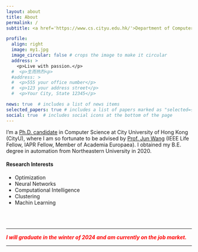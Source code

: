 ```yaml
---
layout: about
title: About
permalink: /
subtitle: <a href='https://www.cs.cityu.edu.hk/'>Department of Computer Science</a>, City University of Hong Kong, Kowloon Tong, Kowloon, Hong Kong. #+852-93674914. hongzli2-c@my.cityu.edu.hk, hongzong.li.cn@gmail.com.

profile:
  align: right
  image: my1.jpg
  image_circular: false # crops the image to make it circular
  address: >
    <p>Live with passion.</p>
  #  <p>生而热烈<p>
  #address: >
  #  <p>555 your office number</p>
  #  <p>123 your address street</p>
  #  <p>Your City, State 12345</p>

news: true  # includes a list of news items
selected_papers: true # includes a list of papers marked as "selected={true}"
social: true  # includes social icons at the bottom of the page
---
```

I’m a [Ph.D. candidate](https://scholars.cityu.edu.hk/en/persons/hongzong-li(585c4416-c177-4c18-acdd-ca435115a52a).html) in Computer Science at City University of Hong Kong (CityU), where I am so fortunate to be advised by [Prof. Jun Wang](https://scholars.cityu.edu.hk/en/persons/jun-wang(6d556e00-9da5-4b40-9602-8ee68ce4e526).html) (IEEE Life Fellow, IAPR Fellow, Member of Academia Europaea). I obtained my B.E. degree in automation from Northeastern University in 2020.

#### Research Interests 

- Optimization
- Neural Networks 
- Computational Intelligence
- Clustering
- Machin Learning

<br />

<br />

---

***<font color="red">I will graduate in the winter of 2024 and am currently on the job market.</font>***

---

